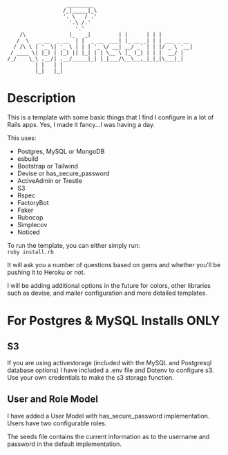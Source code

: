 ```
                   _________
                  /_|_____|_\
                  '. \   / .'
                    '.\ /.'
                      '.'
    /\              |_   _|         | |      | | |
   /  \   _ __  _ __  | |  _ __  ___| |_ __ _| | | ___ _ __
  / /\ \ | '_ \| '_ \ | | | '_ \/ __| __/ _` | | |/ _ \ '__|
 / ____ \| |_) | |_) || |_| | | \__ \ |_ (_| | | |  __/ |
/_/    \_\ .__/| .__/_____|_| |_|___/\__\__,_|_|_|\___|_|
         | |   | |
         |_|   |_|
```

# Description

This is a template with some basic things that I find I configure in a lot of Rails apps. Yes, I made it fancy...I was having a day.

This uses:

- Postgres, MySQL or MongoDB
- esbuild
- Bootstrap or Tailwind
- Devise or has_secure_password
- ActiveAdmin or Trestle
- S3
- Rspec
- FactoryBot
- Faker
- Rubocop
- Simplecov
- Noticed

To run the template, you can either simply run:  
`ruby install.rb`

It will ask you a number of questions based on gems and whether you'll be pushing it to Heroku or not.

I will be adding additional options in the future for colors, other libraries such as devise, and mailer configuration and more detailed templates.

# For Postgres & MySQL Installs ONLY

## S3

If you are using activestorage (included with the MySQL and Postgresql database options) I have included a .env file and Dotenv to configure s3. Use your own credentials to make the s3 storage function.

## User and Role Model

I have added a User Model with has_secure_password implementation. Users have two configurable roles.

The seeds file contains the current information as to the username and password in the default implementation.
